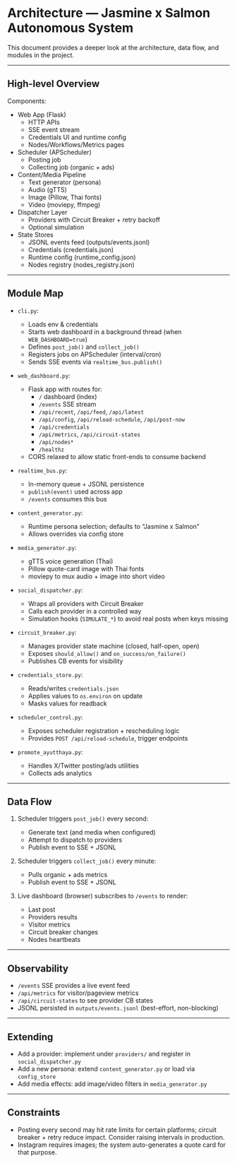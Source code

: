 # Architecture — Jasmine x Salmon Autonomous System

This document provides a deeper look at the architecture, data flow, and modules in the project.

---

## High-level Overview

Components:
- Web App (Flask)
  - HTTP APIs
  - SSE event stream
  - Credentials UI and runtime config
  - Nodes/Workflows/Metrics pages
- Scheduler (APScheduler)
  - Posting job
  - Collecting job (organic + ads)
- Content/Media Pipeline
  - Text generator (persona)
  - Audio (gTTS)
  - Image (Pillow, Thai fonts)
  - Video (moviepy, ffmpeg)
- Dispatcher Layer
  - Providers with Circuit Breaker + retry backoff
  - Optional simulation
- State Stores
  - JSONL events feed (outputs/events.jsonl)
  - Credentials (credentials.json)
  - Runtime config (runtime_config.json)
  - Nodes registry (nodes_registry.json)

---

## Module Map

- `cli.py`:
  - Loads env & credentials
  - Starts web dashboard in a background thread (when `WEB_DASHBOARD=true`)
  - Defines `post_job()` and `collect_job()`
  - Registers jobs on APScheduler (interval/cron)
  - Sends SSE events via `realtime_bus.publish()`

- `web_dashboard.py`:
  - Flask app with routes for:
    - `/` dashboard (index)
    - `/events` SSE stream
    - `/api/recent`, `/api/feed`, `/api/latest`
    - `/api/config`, `/api/reload-schedule`, `/api/post-now`
    - `/api/credentials`
    - `/api/metrics`, `/api/circuit-states`
    - `/api/nodes*`
    - `/healthz`
  - CORS relaxed to allow static front-ends to consume backend

- `realtime_bus.py`:
  - In-memory queue + JSONL persistence
  - `publish(event)` used across app
  - `/events` consumes this bus

- `content_generator.py`:
  - Runtime persona selection; defaults to “Jasmine x Salmon”
  - Allows overrides via config store

- `media_generator.py`:
  - gTTS voice generation (Thai)
  - Pillow quote-card image with Thai fonts
  - moviepy to mux audio + image into short video

- `social_dispatcher.py`:
  - Wraps all providers with Circuit Breaker
  - Calls each provider in a controlled way
  - Simulation hooks (`SIMULATE_*`) to avoid real posts when keys missing

- `circuit_breaker.py`:
  - Manages provider state machine (closed, half-open, open)
  - Exposes `should_allow()` and `on_success/on_failure()`
  - Publishes CB events for visibility

- `credentials_store.py`:
  - Reads/writes `credentials.json`
  - Applies values to `os.environ` on update
  - Masks values for readback

- `scheduler_control.py`:
  - Exposes scheduler registration + rescheduling logic
  - Provides `POST /api/reload-schedule`, trigger endpoints

- `promote_ayutthaya.py`:
  - Handles X/Twitter posting/ads utilities
  - Collects ads analytics

---

## Data Flow

1) Scheduler triggers `post_job()` every second:
   - Generate text (and media when configured)
   - Attempt to dispatch to providers
   - Publish event to SSE + JSONL

2) Scheduler triggers `collect_job()` every minute:
   - Pulls organic + ads metrics
   - Publish event to SSE + JSONL

3) Live dashboard (browser) subscribes to `/events` to render:
   - Last post
   - Providers results
   - Visitor metrics
   - Circuit breaker changes
   - Nodes heartbeats

---

## Observability

- `/events` SSE provides a live event feed
- `/api/metrics` for visitor/pageview metrics
- `/api/circuit-states` to see provider CB states
- JSONL persisted in `outputs/events.jsonl` (best-effort, non-blocking)

---

## Extending

- Add a provider: implement under `providers/` and register in `social_dispatcher.py`
- Add a new persona: extend `content_generator.py` or load via `config_store`
- Add media effects: add image/video filters in `media_generator.py`

---

## Constraints

- Posting every second may hit rate limits for certain platforms; circuit breaker + retry reduce impact. Consider raising intervals in production.
- Instagram requires images; the system auto-generates a quote card for that purpose.